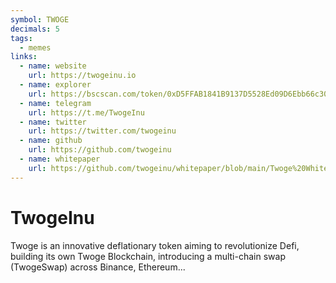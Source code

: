 ```yaml
---
symbol: TWOGE
decimals: 5
tags:
  - memes
links:
  - name: website
    url: https://twogeinu.io
  - name: explorer
    url: https://bscscan.com/token/0xD5FFAB1841B9137D5528Ed09D6Ebb66c3088aeDE
  - name: telegram
    url: https://t.me/TwogeInu
  - name: twitter
    url: https://twitter.com/twogeinu
  - name: github
    url: https://github.com/twogeinu
  - name: whitepaper
    url: https://github.com/twogeinu/whitepaper/blob/main/Twoge%20Whitepaper.pdf
---
```


# TwogeInu

Twoge is an innovative deflationary token aiming to revolutionize Defi, building its own Twoge Blockchain, introducing a multi-chain swap (TwogeSwap) across Binance, Ethereum...
